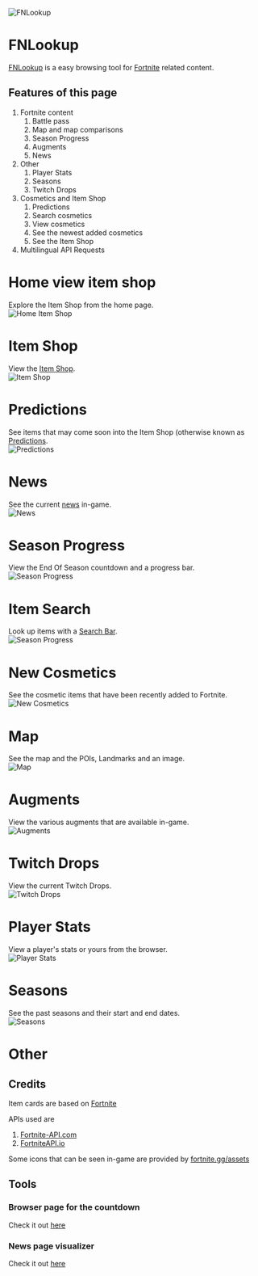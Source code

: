 ![FNLookup](https://repository-images.githubusercontent.com/490444433/3cae59ee-46bf-4471-a978-64dc2e618fa7)

# FNLookup
[FNLookup](https://tposejank.github.io/fnlookup/) is a easy browsing tool for [Fortnite](https://fn.gg) related content.

## Features of this page
1. Fortnite content
    1. Battle pass
    2. Map and map comparisons
    3. Season Progress
    4. Augments
    5. News
2. Other
    1. Player Stats
    2. Seasons
    3. Twitch Drops
3. Cosmetics and Item Shop
    1. Predictions
    2. Search cosmetics
    3. View cosmetics
    4. See the newest added cosmetics
    5. See the Item Shop
4. Multilingual API Requests

# Home view item shop
Explore the Item Shop from the home page.  
![Home Item Shop](https://cdn.discordapp.com/attachments/1050911269433118720/1055318610656104448/image.png)

# Item Shop
View the [Item Shop](https://tposejank.github.io/fnlookup/item-shop.html).  
![Item Shop](https://cdn.discordapp.com/attachments/1050911269433118720/1055329436855193651/image.png)

# Predictions
See items that may come soon into the Item Shop (otherwise known as [Predictions](https://tposejank.github.io/fnlookup/predictions.html).  
![Predictions](https://cdn.discordapp.com/attachments/1050911269433118720/1055330813606100992/image.png)

# News
See the current [news](https://tposejank.github.io/fnlookup/news.html) in-game.  
![News](https://cdn.discordapp.com/attachments/1050911269433118720/1055329965480103936/image.png)

# Season Progress
View the End Of Season countdown and a progress bar.  
![Season Progress](https://cdn.discordapp.com/attachments/1050911269433118720/1055330235677167626/image.png)

# Item Search
Look up items with a [Search Bar](https://tposejank.github.io/fnlookup/search.html).  
![Season Progress](https://cdn.discordapp.com/attachments/1050911269433118720/1055330235677167626/image.png)

# New Cosmetics
See the cosmetic items that have been recently added to Fortnite.  
![New Cosmetics](https://cdn.discordapp.com/attachments/1050911269433118720/1055331152182919239/image.png)

# Map
See the map and the POIs, Landmarks and an image.  
![Map](https://cdn.discordapp.com/attachments/1050911269433118720/1055331377169563709/image.png)

# Augments
View the various augments that are available in-game.  
![Augments](https://cdn.discordapp.com/attachments/1050911269433118720/1055331638806073384/image.png)

# Twitch Drops
View the current Twitch Drops.  
![Twitch Drops](https://cdn.discordapp.com/attachments/1050911269433118720/1055331838303936523/image.png)

# Player Stats
View a player's stats or yours from the browser.  
![Player Stats](https://cdn.discordapp.com/attachments/1050911269433118720/1055332011440623678/image.png)

# Seasons
See the past seasons and their start and end dates.  
![Seasons](https://cdn.discordapp.com/attachments/1050911269433118720/1055332299044036624/image.png)

# Other
## Credits

Item cards are based on [Fortnite](https://fn.gg)

APIs used are 
1. [Fortnite-API.com](https://www.Fortnite-API.com)
2. [FortniteAPI.io](https://fortniteapi.io)

Some icons that can be seen in-game are provided by [fortnite.gg/assets](https://www.fortnite.gg/assets)

## Tools
### Browser page for the countdown

Check it out [here](https://tposejank.github.io/fnlookup/season-timer/index.html)  

### News page visualizer

Check it out [here](https://tposejank.github.io/fnlookup/news/index.html)  